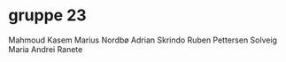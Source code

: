 # gruppe 23
Mahmoud Kasem
Marius Nordbø
Adrian Skrindo
Ruben Pettersen
Solveig Maria 
Andrei Ranete
